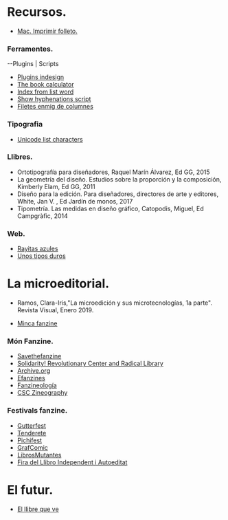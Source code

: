 # Recursos.
- [Mac. Imprimir folleto.](https://www.cice.es/noticia/tutorial-dilema-pdf-impresion-mac/)
### Ferramentes.
--Plugins | Scripts
* [Plugins indesign](https://helpx.adobe.com/es/indesign/plug-ins.html)
* [The book calculator](http://www.bepxlagency.be/thebookcalculator/)
* [Index from list word](http://www.kahrel.plus.com/indesign/index_independent.html)
* [Show hyphenations script](http://in-tools.com/article/show-hyphenations-script/)
* [Filetes enmig de columnes](http://www.indiscripts.com/post/2012/09/getting-started-with-ingutter2)
### Tipografia
* [Unicode list characters](https://en.wikipedia.org/wiki/List_of_Unicode_characters)
### Llibres.
* Ortotipografía para diseñadores, Raquel Marín Álvarez, Ed GG, 2015
* La geometría del diseño. Estudios sobre la proporción y la composición, Kimberly Elam, Ed GG, 2011
* Diseño para la edición. Para diseñadores, directores de arte y editores, White, Jan V. , Ed Jardín de monos, 2017
* Tipometría. Las medidas en diseño gráfico, Catopodis, Miguel, Ed Campgràfic, 2014
### Web.
* [Rayitas azules](https://www.rayitasazules.com/)
* [Unos tipos duros](https://www.unostiposduros.com/)
# La microeditorial.
* Ramos, Clara-Iris,"La microedición y sus microtecnologías, 1a parte". Revista Visual, Enero 2019.

* [Minca fanzine](http://fanzinoteca.net/docs/Minca01_CAST_sreen.pdf)
### Món Fanzine.
* [Savethefanzine](http://savethefanzine.com)
* [Solidarity! Revolutionary Center and Radical Library](https://archive.org/details/solidarityrevolutionarycenter&tab=collection
) 
* [Archive.org](https://archive.org/details/solidarityrevolutionarycenter&tab=collection)
* [Efanzines](http://efanzines.com/)
* [Fanzineología](http://www.fanzineologia.net/)
* [CSC Zineography](http://csczine.tumblr.com/)

### Festivals fanzine.
* [Gutterfest](http://gutterfest.tumblr.com/)
* [Tenderete](http://tenderetefestival.com/)
* [Pichifest](https://pichifest.tumblr.com/)
* [GrafComic](https://grafcomic.com/)
* [LibrosMutantes](http://librosmutantes.com/)
* [Fira del Llibro Independent i Autoeditat](http://fliabcn.tumblr.com/)
# El futur.
* [El llibre que ve](http://lab.cccb.org/ca/el-llibre-que-ve/)
